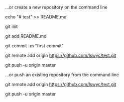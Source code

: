 …or create a new repository on the command line

echo "# test" >> README.md

git init

git add README.md

git commit -m "first commit"

git remote add origin https://github.com/lswyc/test.git

git push -u origin master

…or push an existing repository from the command line

git remote add origin https://github.com/lswyc/test.git

git push -u origin master
